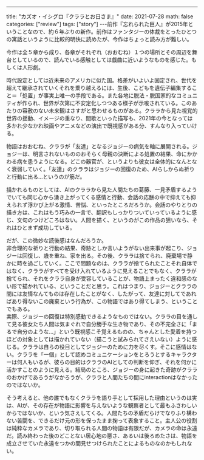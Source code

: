 ---

title: "カズオ・イシグロ『クララとお日さま』"
date: 2021-07-28
math: false
categories: ["review"]
tags: ["story"]
---前作『忘れられた巨人』が2015年ということなので、約６年ぶりの新作。前作はファンタジーの体裁をとったひとつの寓話というように比較的明快に読めたが、今作はちょっと読み方が難しい。

今作は全５章から成り、各章がそれぞれ（おおむね）１つの場所とその周辺を舞台としているので、読んでいる感触としては戯曲に近いようなものを感じた。もしくは人形劇。

時代設定としては近未来のアメリカに似た国。格差がいよいよ固定され、世代を超えて継承されていくそれを乗り越えるには、生後、こどもを遺伝子編集すること＝「処置」が事実上唯一の手段である。また各地に脱法・脱国家的なコミュニティが作られ、世界が次第に不安定化しつつある様子が示唆されている。このあたりの容赦のない未来観はさすがと思わせるものがある。クララから見た視覚的世界の揺動、イメージの重なり、間歇といった描写も、2021年の今となっては多かれ少なかれ映画やアニメなどの演出で既視感がある分、すんなり入っていける。

物語はおおむね、クララが「友達」となるジョジーの病気を軸に展開される。ジョジーは、明言されないもののおそらく母親の決断による処置の結果、命にかかわる病を患うようになる。どこの器官が、というよりも彼女は全体的になんとなく衰弱していく。「友達」のクララはジョジーの回復のため、AIらしからぬ祈りと行動に出る…というのが筋だ。

描かれるものとしては、AIのクララから見た人間たちの葛藤、一見矛盾するようでいても同じ心から湧き上がってくる感情と行動、会話の応酬の中で抑えても抑えられず浮かび上がる激情、苦悩、といったところだろうか。会話のやりとりの描き方は、これはもう巧みの一言で、翻訳もしっかりついていっているように感じ、文句のつけどころはない。人間を描く、というのがこの作品の狙いなら、それはひとまず成功している。

だが、この微妙な読後感はなんだろうか。  
非合理的な祈りと行動の結果、奇跡としか言いようがない出来事が起こり、ジョジーは回復し、歳を重ね、家を出る。その後、クララは捨てられ、廃棄場で静かに時を過ごしていく。ここで問題なのは、クララが捨てられたことそれ自体ではなく、クララがすべてを受け入れているように見えることでもなく、クララが捨てられ、それをクララ自身が受容していることが、物語上まったく違和感のない形で描かれている、ということだと思う。これはつまり、ジョジーとクララの間には友情なんてものは存在したことがなく、したがって、友達に対してであればあり得ないこの廃棄という行為が、この物語ではあり得てしまう、ということでもある。  
実際、ジョジーの回復は特別感動できるようなものではない。クララの目を通して見る彼女たち人間は気まぐれで自分勝手な生き物であり、その不完全さに「まるで自分のような…」という既視感こそ覚えるものの、ちゃんとした愛着を持つほどの対象としては描かれていない（描こうと試みられてさえいない）ように感じる。クララは自らの役目としてジョジーのために力を尽くす。そこに感情はない。クララを「一個」として認めコミュニケーションをとろうとするキャラクターは何人もいるが、彼らの目的はクララのAIとしての判断を仰ぎ、それを何かに活かすことのように見える。結局のところ、ジョジーの身に起きた奇跡がクララのおかげであろうがなかろうが、クララと人間たちの間にinteractionはなかったのではないか。

そう考えると、他の誰でもなくクララを語り手として採用した理由というのは実は、AIが、その存在が物語に影響を与えないような観察者として最もふさわしいからではないか、という気さえしてくる。人間たちの矛盾だらけでなりふり構わない苦闘を、できるだけ元の形を保ったまま掬って表象すること。主人公の役割は純粋なカメラであり、切り取られる人間の物語は有限だが、カメラの命は永遠だ。読み終わった後のどことない居心地の悪さ、あるいは後ろめたさは、物語を成立させていた永遠をつかの間見せつけられたことによるものなのかもしれない。
